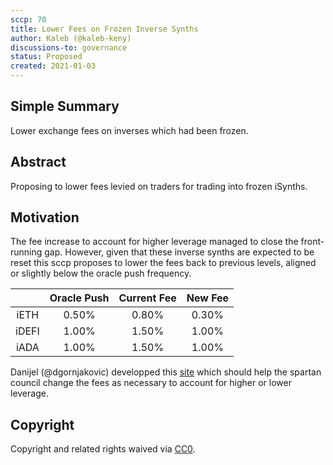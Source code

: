 ```yaml
---
sccp: 70
title: Lower Fees on Frozen Inverse Synths
author: Kaleb (@kaleb-keny)
discussions-to: governance
status: Proposed
created: 2021-01-03
---
```


<!--You can leave these HTML comments in your merged SCCP and delete the visible duplicate text guides, they will not appear and may be helpful to refer to if you edit it again. This is the suggested template for new SCCPs. Note that an SCCP number will be assigned by an editor. When opening a pull request to submit your SCCP, please use an abbreviated title in the filename, `sccp-draft_title_abbrev.md`. The title should be 44 characters or less.-->

## Simple Summary

<!--"If you can't explain it simply, you don't understand it well enough." Provide a simplified and layman-accessible explanation of the SCCP.-->

Lower exchange fees on inverses which had been frozen.

## Abstract

<!--A short (~200 word) description of the variable change proposed.-->

Proposing to lower fees levied on traders for trading into frozen iSynths.

## Motivation

<!--The motivation is critical for SCCPs that want to update variables within Synthetix. It should clearly explain why the existing variable is not incentive aligned. SCCP submissions without sufficient motivation may be rejected outright.-->

The fee increase to account for higher leverage managed to close the front-running gap. However, given that these inverse synths are expected to be reset this sccp proposes to lower the fees back to previous levels, aligned or slightly below the oracle push frequency.


|       | Oracle Push | Current Fee | New Fee |
|:-----:|:-----------:|:-----------:|:-------:|
|  iETH |    0.50%    |    0.80%    |  0.30%  |
| iDEFI |    1.00%    |    1.50%    |  1.00%  |
|  iADA |    1.00%    |    1.50%    |  1.00%  |


Danijel (@dgornjakovic) developped this [site](https://synthetix-monitoring.herokuapp.com/synths) which should help the spartan council change the fees as necessary to account for higher or lower leverage.


## Copyright

Copyright and related rights waived via [CC0](https://creativecommons.org/publicdomain/zero/1.0/).
